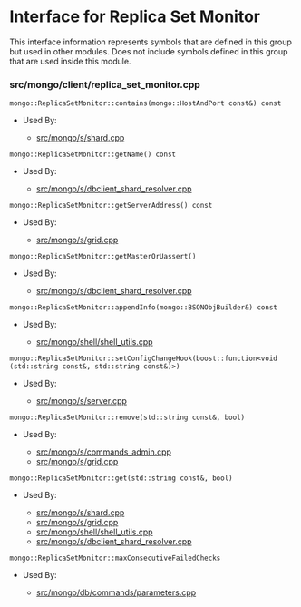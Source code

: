 
# Interface for Replica Set Monitor
This interface information represents symbols that are defined in this group but used in other modules.  Does not include symbols defined in this group that are used inside this module.

### src/mongo/client/replica\_set\_monitor.cpp

<div></div>

    mongo::ReplicaSetMonitor::contains(mongo::HostAndPort const&) const

- Used By:

    - [src/mongo/s/shard.cpp](../../../../sharding/shard\_abstraction)

<div></div>

    mongo::ReplicaSetMonitor::getName() const

- Used By:

    - [src/mongo/s/dbclient\_shard\_resolver.cpp](../../../../sharding/routing)

<div></div>

    mongo::ReplicaSetMonitor::getServerAddress() const

- Used By:

    - [src/mongo/s/grid.cpp](../../../../sharding/cluster\_metadata\_management)

<div></div>

    mongo::ReplicaSetMonitor::getMasterOrUassert()

- Used By:

    - [src/mongo/s/dbclient\_shard\_resolver.cpp](../../../../sharding/routing)

<div></div>

    mongo::ReplicaSetMonitor::appendInfo(mongo::BSONObjBuilder&) const

- Used By:

    - [src/mongo/shell/shell\_utils.cpp](../../../../mongo\_shell/mongo\_shell)

<div></div>

    mongo::ReplicaSetMonitor::setConfigChangeHook(boost::function<void (std::string const&, std::string const&)>)

- Used By:

    - [src/mongo/s/server.cpp](../../../../process\_management/mongos\_and\_mongod\_mains)

<div></div>

    mongo::ReplicaSetMonitor::remove(std::string const&, bool)

- Used By:

    - [src/mongo/s/commands\_admin.cpp](../../../../sharding/mongos\_commands)
    - [src/mongo/s/grid.cpp](../../../../sharding/cluster\_metadata\_management)

<div></div>

    mongo::ReplicaSetMonitor::get(std::string const&, bool)

- Used By:

    - [src/mongo/s/shard.cpp](../../../../sharding/shard\_abstraction)
    - [src/mongo/s/grid.cpp](../../../../sharding/cluster\_metadata\_management)
    - [src/mongo/shell/shell\_utils.cpp](../../../../mongo\_shell/mongo\_shell)
    - [src/mongo/s/dbclient\_shard\_resolver.cpp](../../../../sharding/routing)

<div></div>

    mongo::ReplicaSetMonitor::maxConsecutiveFailedChecks

- Used By:

    - [src/mongo/db/commands/parameters.cpp](../../../../query\_and\_operation\_handling/database\_commands)
